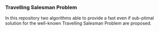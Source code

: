 ### Travelling Salesman Problem

In this repository two algorithms able to provide a fast even if sub-ptimal solution for the well-known Travelling Salesman Problem are proposed.

